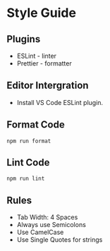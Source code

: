 # Style Guide

## Plugins
- ESLint - linter
- Prettier - formatter

## Editor Intergration
- Install VS Code ESLint plugin.

## Format Code
    npm run format

## Lint Code
    npm run lint

## Rules
- Tab Width: 4 Spaces
- Always use Semicolons
- Use CamelCase
- Use Single Quotes for strings
